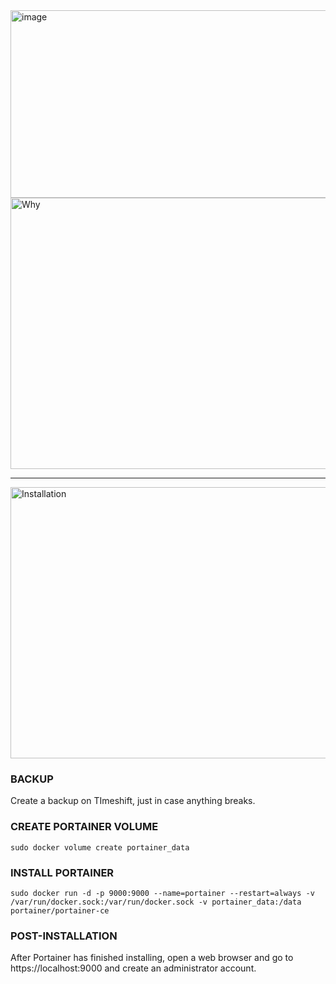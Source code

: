 <img width="750" height="300" alt="image" src="https://github.com/user-attachments/assets/6b4ac327-68ab-42bc-9292-75552fd5b6c6" />

<img width="1619" height="434" alt="Why" src="https://github.com/user-attachments/assets/7dd28f03-82de-4526-9dd1-14fb62510055" />
<p>
</p>

---

<img width="1619" height="434" alt="Installation" src="https://github.com/user-attachments/assets/e9d5cc57-f96f-444d-8550-87f223ad157d" />

### BACKUP
<p>
Create a backup on TImeshift, just in case anything breaks.
</p>

### CREATE PORTAINER VOLUME
```
sudo docker volume create portainer_data
```

### INSTALL PORTAINER
```
sudo docker run -d -p 9000:9000 --name=portainer --restart=always -v /var/run/docker.sock:/var/run/docker.sock -v portainer_data:/data portainer/portainer-ce
```

### POST-INSTALLATION
<p>
After Portainer has finished installing, open a web browser and go to https://localhost:9000 and create an administrator account.
</p>
